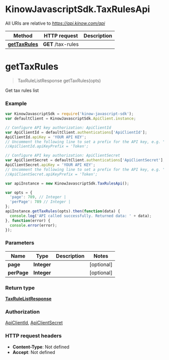 # KinowJavascriptSdk.TaxRulesApi

All URIs are relative to *https://api.kinow.com/api*

Method | HTTP request | Description
------------- | ------------- | -------------
[**getTaxRules**](TaxRulesApi.md#getTaxRules) | **GET** /tax-rules | 


<a name="getTaxRules"></a>
# **getTaxRules**
> TaxRuleListResponse getTaxRules(opts)



Get tax rules list

### Example
```javascript
var KinowJavascriptSdk = require('kinow-javascript-sdk');
var defaultClient = KinowJavascriptSdk.ApiClient.instance;

// Configure API key authorization: ApiClientId
var ApiClientId = defaultClient.authentications['ApiClientId'];
ApiClientId.apiKey = 'YOUR API KEY';
// Uncomment the following line to set a prefix for the API key, e.g. "Token" (defaults to null)
//ApiClientId.apiKeyPrefix = 'Token';

// Configure API key authorization: ApiClientSecret
var ApiClientSecret = defaultClient.authentications['ApiClientSecret'];
ApiClientSecret.apiKey = 'YOUR API KEY';
// Uncomment the following line to set a prefix for the API key, e.g. "Token" (defaults to null)
//ApiClientSecret.apiKeyPrefix = 'Token';

var apiInstance = new KinowJavascriptSdk.TaxRulesApi();

var opts = { 
  'page': 789, // Integer | 
  'perPage': 789 // Integer | 
};
apiInstance.getTaxRules(opts).then(function(data) {
  console.log('API called successfully. Returned data: ' + data);
}, function(error) {
  console.error(error);
});

```

### Parameters

Name | Type | Description  | Notes
------------- | ------------- | ------------- | -------------
 **page** | **Integer**|  | [optional] 
 **perPage** | **Integer**|  | [optional] 

### Return type

[**TaxRuleListResponse**](TaxRuleListResponse.md)

### Authorization

[ApiClientId](../README.md#ApiClientId), [ApiClientSecret](../README.md#ApiClientSecret)

### HTTP request headers

 - **Content-Type**: Not defined
 - **Accept**: Not defined

